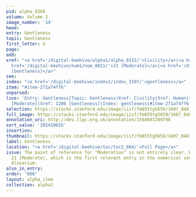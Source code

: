 ```yaml
---
pid: alpha_0360
volume: Volume 2
image_number: '14'
head:
entry: Gentleness
topic: Gentleness
first_letter: G
page:
add:
xref: "<a href='/digital-beehive/alpha1/alpha_0152/'>Civility</a>|<a href='/digital-beehive/alpha2/alpha_0439/'>Humanity</a>|<a
  href='/digital-beehive/num1/num_0021/'>21 [Moderate]</a>|<a href='/digital-beehive/num5/num_1646/'>1206
  [Gentleness]</a>"
see:
index: "<a href='/digital-beehive/index2/index_1597/'>gentleness</a>"
item: "#item-271a74ff6"
unparsed:
line: 'Entry: Gentleness|Topic: Gentleness|Xref: Civility|Xref: Humanity|Xref: 21
  [Moderate]|Xref: 1206 [Gentleness]|Index: gentleness|#item-271a74ff6'
selection: https://stacks.stanford.edu/image/iiif/fm855tg5659/1607_0481/784,655,2985,582/full/0/default.jpg
full_image: https://stacks.stanford.edu/image/iiif/fm855tg5659/1607_0481/full/full/0/default.jpg
annotation_uri: http://dev.llgc.org.uk/annotation/1564601289798
sort_value: '201410655'
insertion:
thumbnail: https://stacks.stanford.edu/image/iiif/fm855tg5659/1607_0481/784,655,600,180/250,/0/default.jpg
label: Gentleness
location: "<a href='/digital-beehive/toc/toc2_004/'>Full Page</a>"
issue: The point of reference for "Moderation" is not entirely clear. We linked to
  21 [Moderate], which is the first relevant entry in the numerical section of the
  Alvearium.
also_in_entry:
order: '088'
layout: alpha_item
collection: alpha2
---
```

